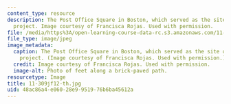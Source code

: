 ```yaml
---
content_type: resource
description: The Post Office Square in Boston, which served as the site of a student's
  project. Image courtesy of Francisca Rojas. Used with permission.
file: /media/https%3A/open-learning-course-data-rc.s3.amazonaws.com/11-309j-sensing-place-photography-as-inquiry-fall-2012/48ac86a4e06028e9951976b6ba45612a_11-309jf12-th.jpg
file_type: image/jpeg
image_metadata:
  caption: The Post Office Square in Boston, which served as the site of a student's
    project. (Image courtesy of Francisca Rojas. Used with permission.)
  credit: Image courtesy of Francisca Rojas. Used with permission.
  image-alt: Photo of feet along a brick-paved path.
resourcetype: Image
title: 11-309jf12-th.jpg
uid: 48ac86a4-e060-28e9-9519-76b6ba45612a
---
```

